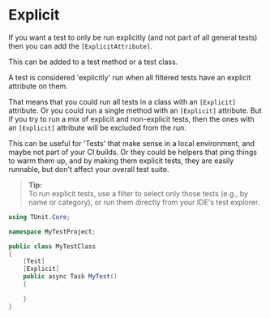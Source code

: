 # Explicit

If you want a test to only be run explicitly (and not part of all general tests) then you can add the `[ExplicitAttribute]`.

This can be added to a test method or a test class.

A test is considered 'explicitly' run when all filtered tests have an explicit attribute on them. 

That means that you could run all tests in a class with an `[Explicit]` attribute. Or you could run a single method with an `[Explicit]` attribute. But if you try to run a mix of explicit and non-explicit tests, then the ones with an `[Explicit]` attribute will be excluded from the run.

This can be useful for 'Tests' that make sense in a local environment, and maybe not part of your CI builds. Or they could be helpers that ping things to warm them up, and by making them explicit tests, they are easily runnable, but don't affect your overall test suite.

> **Tip:**  
> To run explicit tests, use a filter to select only those tests (e.g., by name or category), or run them directly from your IDE's test explorer.

```csharp
using TUnit.Core;

namespace MyTestProject;

public class MyTestClass
{
    [Test]
    [Explicit]
    public async Task MyTest()
    {
        
    }
}
```

